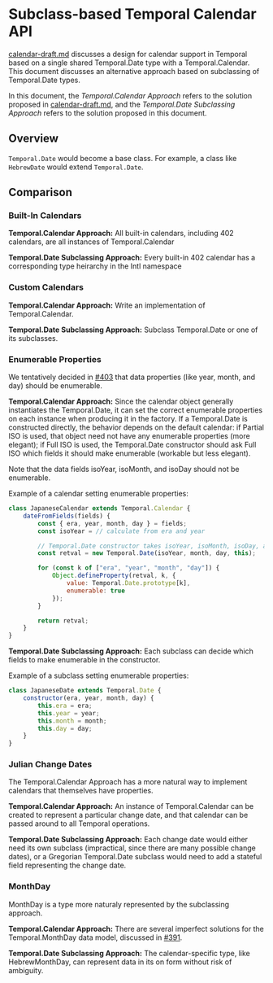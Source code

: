 Subclass-based Temporal Calendar API
====================================

[calendar-draft.md](calendar-draft.md) discusses a design for calendar support in Temporal based on a single shared Temporal.Date type with a Temporal.Calendar.  This document discusses an alternative approach based on subclassing of Temporal.Date types.

In this document, the *Temporal.Calendar Approach* refers to the solution proposed in [calendar-draft.md](calendar-draft.md), and the *Temporal.Date Subclassing Approach* refers to the solution proposed in this document.

## Overview

`Temporal.Date` would become a base class.  For example, a class like `HebrewDate` would extend `Temporal.Date`.

## Comparison

### Built-In Calendars

**Temporal.Calendar Approach:** All built-in calendars, including 402 calendars, are all instances of Temporal.Calendar

**Temporal.Date Subclassing Approach:** Every built-in 402 calendar has a corresponding type heirarchy in the Intl namespace

### Custom Calendars

**Temporal.Calendar Approach:** Write an implementation of Temporal.Calendar.

**Temporal.Date Subclassing Approach:** Subclass Temporal.Date or one of its subclasses.

### Enumerable Properties

We tentatively decided in [#403](https://github.com/tc39/proposal-temporal/issues/403) that data properties (like year, month, and day) should be enumerable.

**Temporal.Calendar Approach:** Since the calendar object generally instantiates the Temporal.Date, it can set the correct enumerable properties on each instance when producing it in the factory.  If a Temporal.Date is constructed directly, the behavior depends on the default calendar: if Partial ISO is used, that object need not have any enumerable properties (more elegant); if Full ISO is used, the Temporal.Date constructor should ask Full ISO which fields it should make enumerable (workable but less elegant).

Note that the data fields isoYear, isoMonth, and isoDay should not be enumerable.

Example of a calendar setting enumerable properties:

```javascript
class JapaneseCalendar extends Temporal.Calendar {
    dateFromFields(fields) {
        const { era, year, month, day } = fields;
        const isoYear = // calculate from era and year

        // Temporal.Date constructor takes isoYear, isoMonth, isoDay, and calendar
        const retval = new Temporal.Date(isoYear, month, day, this);

        for (const k of ["era", "year", "month", "day"]) {
            Object.defineProperty(retval, k, {
                value: Temporal.Date.prototype[k],
                enumerable: true
            });
        }

        return retval;
    }
}
```

**Temporal.Date Subclassing Approach:** Each subclass can decide which fields to make enumerable in the constructor.

Example of a subclass setting enumerable properties:

```javascript
class JapaneseDate extends Temporal.Date {
    constructor(era, year, month, day) {
        this.era = era;
        this.year = year;
        this.month = month;
        this.day = day;
    }
}
```

### Julian Change Dates

The Temporal.Calendar Approach has a more natural way to implement calendars that themselves have properties.

**Temporal.Calendar Approach:** An instance of Temporal.Calendar can be created to represent a particular change date, and that calendar can be passed around to all Temporal operations.

**Temporal.Date Subclassing Approach:** Each change date would either need its own subclass (impractical, since there are many possible change dates), or a Gregorian Temporal.Date subclass would need to add a stateful field representing the change date.

### MonthDay

MonthDay is a type more naturaly represented by the subclassing approach.

**Temporal.Calendar Approach:** There are several imperfect solutions for the Temporal.MonthDay data model, discussed in [#391](https://github.com/tc39/proposal-temporal/issues/391).

**Temporal.Date Subclassing Approach:** The calendar-specific type, like HebrewMonthDay, can represent data in its on form without risk of ambiguity.






